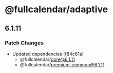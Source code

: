# @fullcalendar/adaptive

## 6.1.11

### Patch Changes

- Updated dependencies [f84c61a]
  - @fullcalendar/core@6.1.11
  - @fullcalendar/premium-common@6.1.11
